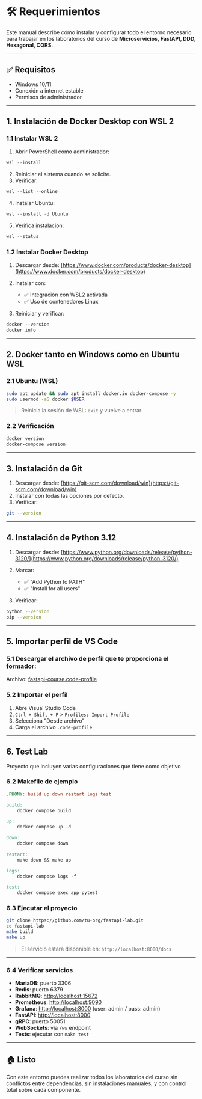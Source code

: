 # 🛠 Requerimientos 

Este manual describe cómo instalar y configurar todo el entorno necesario para trabajar en los laboratorios del curso de **Microservicios, FastAPI, DDD, Hexagonal, CQRS**.

---

## ✅ Requisitos

* Windows 10/11 
* Conexión a internet estable
* Permisos de administrador

---

## 1. Instalación de Docker Desktop con WSL 2

### 1.1 Instalar WSL 2

1. Abrir PowerShell como administrador:

```powershell
wsl --install
```

2. Reiniciar el sistema cuando se solicite.
3. Verificar:

```powershell
wsl --list --online
```

4. Instalar Ubuntu:

```powershell
wsl --install -d Ubuntu
```

5. Verifica instalación:

```powershell
wsl --status
```

### 1.2 Instalar Docker Desktop

1. Descargar desde: [https://www.docker.com/products/docker-desktop](https://www.docker.com/products/docker-desktop)
2. Instalar con:

   * ✅ Integración con WSL2 activada
   * ✅ Uso de contenedores Linux
3. Reiniciar y verificar:

```powershell
docker --version
docker info
```

---

## 2. Docker tanto en Windows como en Ubuntu WSL

### 2.1 Ubuntu (WSL)

```bash
sudo apt update && sudo apt install docker.io docker-compose -y
sudo usermod -aG docker $USER
```

> Reinicia la sesión de WSL: `exit` y vuelve a entrar

### 2.2 Verificación

```bash
docker version
docker-compose version
```

---

## 3. Instalación de Git

1. Descargar desde: [https://git-scm.com/download/win](https://git-scm.com/download/win)
2. Instalar con todas las opciones por defecto.
3. Verificar:

```bash
git --version
```

---

## 4. Instalación de Python 3.12

1. Descargar desde: [https://www.python.org/downloads/release/python-3120/](https://www.python.org/downloads/release/python-3120/)
2. Marcar:

   * ✅ "Add Python to PATH"
   * ✅ "Install for all users"
3. Verificar:

```bash
python --version
pip --version
```

---

## 5. Importar perfil de VS Code

### 5.1 Descargar el archivo de perfil que te proporciona el formador:

Archivo: [fastapi-course.code-profile](fastapi_arquitecture.profile.code-profile.zip)

### 5.2 Importar el perfil

1. Abre Visual Studio Code
2. `Ctrl + Shift + P` > `Profiles: Import Profile`
3. Selecciona "Desde archivo"
4. Carga el archivo `.code-profile`

---

## 6. Test Lab

Proyecto que incluyen varias configuraciones que tiene como objetivo 


### 6.2 Makefile de ejemplo

```makefile
.PHONY: build up down restart logs test

build:
	docker compose build

up:
	docker compose up -d

down:
	docker compose down

restart:
	make down && make up

logs:
	docker compose logs -f

test:
	docker compose exec app pytest
```

### 6.3 Ejecutar el proyecto

```bash
git clone https://github.com/tu-org/fastapi-lab.git
cd fastapi-lab
make build
make up
```

> El servicio estará disponible en: `http://localhost:8000/docs`

---

### 6.4 Verificar servicios

* **MariaDB**: puerto 3306
* **Redis**: puerto 6379
* **RabbitMQ**: [http://localhost:15672](http://localhost:15672)
* **Prometheus**: [http://localhost:9090](http://localhost:9090)
* **Grafana**: [http://localhost:3000](http://localhost:3000) (user: admin / pass: admin)
* **FastAPI**: [http://localhost:8000](http://localhost:8000)
* **gRPC**: puerto 50051
* **WebSockets**: vía `/ws` endpoint
* **Tests**: ejecutar con `make test`

---

## 🏠 Listo

Con este entorno puedes realizar todos los laboratorios del curso sin conflictos entre dependencias, sin instalaciones manuales, y con control total sobre cada componente.
